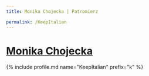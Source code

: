```yaml
---
title: Monika Chojecka | Patromierz

permalink: /KeepItalian
---
```


# [Monika Chojecka](https://patronite.pl/KeepItalian)

{% include profile.md name="KeepItalian" prefix="k" %}
